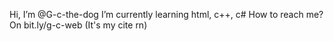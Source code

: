 Hi, I’m @G-c-the-dog
I’m currently learning html, c++, c# 
How to reach me? On bit.ly/g-c-web (It's my cite rn)

<!---
G-c-the-dog/G-c-the-dog is a ✨ special ✨ repository because its `README.md` (this file) appears on your GitHub profile.
You can click the Preview link to take a look at your changes.
--->
